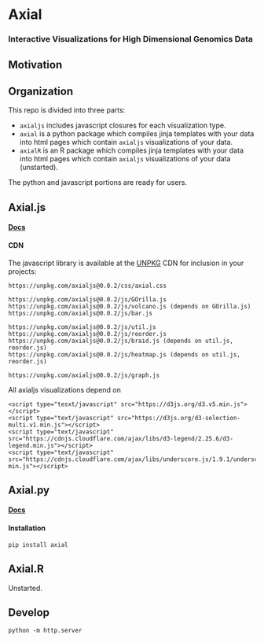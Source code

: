 # Axial

### Interactive Visualizations for High Dimensional Genomics Data

## Motivation



## Organization

This repo is divided into three parts:

- `axialjs` includes javascript closures for each visualization type.
- `axial` is a python package which compiles jinja templates with your data into html pages which contain `axialjs` visualizations of your data.
- `axialR` is an R package which compiles jinja templates with your data into html pages which contain `axialjs` visualizations of your data (unstarted).

The python and javascript portions are ready for users.

## Axial.js

#### [Docs](http://alexlenail.me/Axial/index.html)

#### CDN

The javascript library is available at the [UNPKG](https://unpkg.com/axialjs@0.0.2/) CDN for inclusion in your projects:
```
https://unpkg.com/axialjs@0.0.2/css/axial.css

https://unpkg.com/axialjs@0.0.2/js/GOrilla.js
https://unpkg.com/axialjs@0.0.2/js/volcano.js (depends on GOrilla.js)
https://unpkg.com/axialjs@0.0.2/js/bar.js

https://unpkg.com/axialjs@0.0.2/js/util.js
https://unpkg.com/axialjs@0.0.2/js/reorder.js
https://unpkg.com/axialjs@0.0.2/js/braid.js (depends on util.js, reorder.js)
https://unpkg.com/axialjs@0.0.2/js/heatmap.js (depends on util.js, reorder.js)

https://unpkg.com/axialjs@0.0.2/js/graph.js
```
All axialjs visualizations depend on

```
<script type="tesxt/javascript" src="https://d3js.org/d3.v5.min.js"></script>
<script type="text/javascript" src="https://d3js.org/d3-selection-multi.v1.min.js"></script>
<script type="text/javascript" src="https://cdnjs.cloudflare.com/ajax/libs/d3-legend/2.25.6/d3-legend.min.js"></script>
<script type="text/javascript" src="https://cdnjs.cloudflare.com/ajax/libs/underscore.js/1.9.1/underscore-min.js"></script>
```


## Axial.py

#### [Docs](http://alexlenail.me/Axial/html/index.html)

#### Installation

```
pip install axial
```


## Axial.R

Unstarted.


## Develop

```
python -m http.server
```
